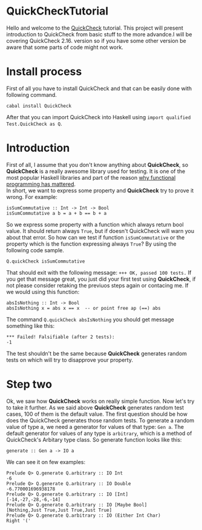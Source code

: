 # QuickCheckTutorial
Hello and welcome to the [QuickCheck](http://hackage.haskell.org/package/QuickCheck) tutorial. This project will present introduction to QuickCheck from basic stuff to the more advandce.I will be covering QuickCheck 2.16. version so if you have some other version be aware that some parts of code might not work.      
# Install process   
First of all you have to install QuickCheck and that can be easily done with following command.  
```
cabal install QuickCheck
```
After that you can import QuickCheck into Haskell using `import qualified Test.QuickCheck as Q`.    

# Introduction
First of all, I assume that you don't know anything about **QuickCheck**, so **QuickCheck** is a really awesome library used for testing. It is one of the most popular Haskell libraries and part of the reason [why functional programming has mattered](https://academic.oup.com/nsr/article/2/3/349/1427872/How-functional-programming-mattered).    
In short, we want to express some property and **QuickCheck** try to prove it wrong. For example:    
```
isSumCommutative :: Int -> Int -> Bool 
isSumCommutative a b = a + b == b + a
```
So we express some property with a function which always return bool value. It should return always `True`, but if doesn't QuickCheck will warn you about that error. So how can we test if function `isSumCommutative` or the property which is the function expressing always `True`? By using the following code sample.   
```
Q.quickCheck isSumCommutative
```
That should exit with the following message: `+++ OK, passed 100 tests.` If you get that message great, you just did your first test using **QuickCheck**, if not please consider retaking the previuos steps again or contacing me.
If we would using this function:    
```
absIsNothing :: Int -> Bool
absIsNothing x = abs x == x  -- or point free ap (==) abs
```
The command `Q.quickCheck absIsNothing` you should get message something like this:   
```
*** Failed! Falsifiable (after 2 tests):               
-1
```    
The test shouldn't be the same because **QuickCheck** generates random tests on which will try to disapprove your property. 

# Step two
Ok, we saw how **QuickCheck** works on really simple function. Now let's try to take it further. As we said above **QuickCheck** generates random test cases, 100 of them is the default value. The first question should be how does the QuickCheck generates those random tests. To generate a random value of type a, we need a generator for values of that type: `Gen a`. The default generator for values of any type is `arbitrary`, which is a method of QuickCheck's Arbitary type class. So generate function looks like this:    
```
generate :: Gen a -> IO a 
```
We can see it on few examples:
```
Prelude Q> Q.generate Q.arbitrary :: IO Int
-6
Prelude Q> Q.generate Q.arbitrary :: IO Double
-6.770001696938178
Prelude Q> Q.generate Q.arbitrary :: IO [Int]
[-14,-27,-28,-6,-14]
Prelude Q> Q.generate Q.arbitrary :: IO [Maybe Bool]
[Nothing,Just True,Just True,Just True]
Prelude Q> Q.generate Q.arbitrary :: IO (Either Int Char)
Right '('
```
